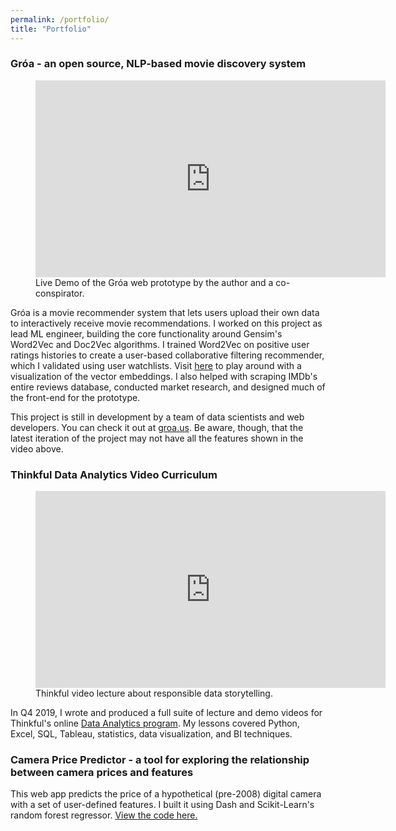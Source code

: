 ```yaml
---
permalink: /portfolio/
title: "Portfolio"
---
```

### Gróa - an open source, NLP-based movie discovery system
<figure>
	<iframe width="560" height="315" src="https://www.youtube.com/embed/-XXOhunofT8" frameborder="0" allow="accelerometer; autoplay; encrypted-media; gyroscope; picture-in-picture" allowfullscreen></iframe>
	<figcaption>Live Demo of the Gróa web prototype by the author and a co-conspirator.
	</figcaption>
</figure>

Gróa is a movie recommender system that lets users upload their own data to interactively receive movie recommendations. I worked on this project as lead ML engineer, building the core functionality around Gensim's Word2Vec and Doc2Vec algorithms. I trained Word2Vec on positive user ratings histories to create a user-based collaborative filtering recommender, which I validated using user watchlists. Visit [here](https://projector.tensorflow.org/?config=https://raw.githubusercontent.com/coopwilliams/w2v_movie_projector/master/projector_config_top_10k.json) to play around with a visualization of the vector embeddings. I also helped with scraping IMDb's entire reviews database, conducted market research, and designed much of the front-end for the prototype.

This project is still in development by a team of data scientists and web developers. You can check it out at [groa.us](https://www.groa.us/). Be aware, though, that the latest iteration of the project may not have all the features shown in the video above.

### Thinkful Data Analytics Video Curriculum
<figure>
	<iframe width="560" height="315" src="https://www.youtube.com/embed/avXw2krbxgI" frameborder="0" allow="accelerometer; autoplay; encrypted-media; gyroscope; picture-in-picture" allowfullscreen></iframe>
	<figcaption>Thinkful video lecture about responsible data storytelling.
	</figcaption>
</figure>

In Q4 2019, I wrote and produced a full suite of lecture and demo videos for Thinkful's online [Data Analytics program](https://www.thinkful.com/bootcamp/data-analytics/flexible/). My lessons covered Python, Excel, SQL, Tableau, statistics, data visualization, and BI techniques.

### Camera Price Predictor - a tool for exploring the relationship between camera prices and features

This web app predicts the price of a hypothetical (pre-2008) digital camera with a set of user-defined features. I built it using Dash and Scikit-Learn's random forest regressor. [View the code here.](https://github.com/coopwilliams/camera_prices)
